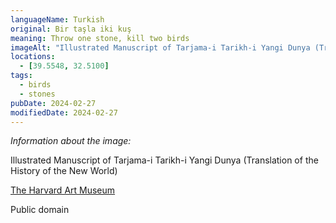 ```yaml
---
languageName: Turkish
original: Bir taşla iki kuş
meaning: Throw one stone, kill two birds
imageAlt: "Illustrated Manuscript of Tarjama-i Tarikh-i Yangi Dunya (Translation of the History of the New World), front cover"
locations:
  - [39.5548, 32.5100]
tags:
  - birds
  - stones
pubDate: 2024-02-27
modifiedDate: 2024-02-27
---
```


_Information about the image:_

Illustrated Manuscript of Tarjama-i Tarikh-i Yangi Dunya (Translation of the History of the New World)

[The Harvard Art Museum](https://harvardartmuseums.org/collections/object/213112)

Public domain
